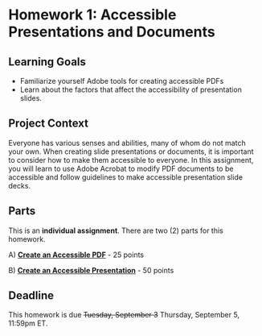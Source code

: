 # Homework 1: Accessible Presentations and Documents

## Learning Goals

- Familiarize yourself Adobe tools for creating accessible PDFs
- Learn about the factors that affect the accessibility of presentation slides.

## Project Context

Everyone has various senses and abilities, many of whom do not match your own. When creating slide presentations or documents, it is important to consider how to make them accessible to everyone. In this assignment, you will learn to use Adobe Acrobat to modify PDF documents to be accessible and follow guidelines to make accessible presentation slide decks. 

## Parts 

This is an **individual assignment**. There are two (2) parts for this homework.

A) [**Create an Accessible PDF**](1_pdf.md) - 25 points

B) [**Create an Accessible Presentation**](2_presentation.md) - 50 points 

## Deadline

This homework is due ~~Tuesday, September 3~~ Thursday, September 5, 11:59pm ET.
